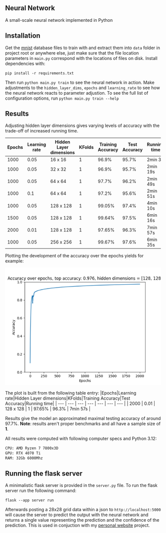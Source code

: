 ## Neural Network

A small-scale neural network implemented in Python

## Installation

Get the [mnist](https://yann.lecun.com/exdb/mnist/) database files to train with and extract them into `data` folder in project root or anywhere else, just make sure that the file location parameters in `main.py` correspond with the locations of files on disk. Install dependencies with:
```
pip install -r requirements.txt
```
Then run `python main.py train` to see the neural network in action. Make adjustments to the `hidden_layer_dims`, `epochs` and `learning_rate` to see how the neural network reacts to parameter adjustion. To see the full list of configuration options, run `python main.py train --help`

## Results

Adjusting hidden layer dimensions gives varying levels of accuracy with the trade-off of increased running time.

|Epochs|Learning rate|Hidden Layer dimensions|KFolds|Training Accuracy|Test Accuracy|Running time|
| --- | --- | --- | --- | --- | --- | --- |
| 1000 | 0.05 | 16 x 16 | 1 | 96.9% | 95.7% | 2min 3s |
| 1000 | 0.05 | 32 x 32 | 1 | 96.9% | 95.7% | 2min 19s |
| 1000 | 0.05 | 64 x 64 | 1 | 97.7% | 96.2% | 2min 49s |
| 1000 | 0.1 | 64 x 64 | 1 | 97.2% | 95.6% | 2min 51s |
| 1000 | 0.05 | 128 x 128 | 1 | 99.05% | 97.4% | 4min 10s |
| 1500 | 0.05 | 128 x 128 | 1 | 99.64% | 97.5% | 6min 16s |
| 2000 | 0.01 | 128 x 128 | 1 | 97.65% | 96.3% | 7min 57s |
| 1000 | 0.05 | 256 x 256 | 1 | 99.67% | 97.6% | 6min 35s |

Plotting the development of the accuracy over the epochs yields for example:

![Model Plot Example](examples/model-example-plot.png)

The plot is built from the following table entry:
|Epochs|Learning rate|Hidden Layer dimensions|KFolds|Training Accuracy|Test Accuracy|Running time|
| --- | --- | --- | --- | --- | --- | --- |
| 2000 | 0.01 | 128 x 128 | 1 | 97.65% | 96.3% | 7min 57s |

Results give the model an approximated maximal testing accuracy of around 97.7%. **Note**: results aren't proper benchmarks and all have a sample size of **1**.

All results were computed with following computer specs and Python 3.12:
```
CPU: AMD Ryzen 7 7800x3D
GPU: RTX 4070 Ti
RAM: 32Gb 6000Mhz
```

## Running the flask server

A minimalistic flask server is provided in the `server.py` file. To run the flask server run the following command:

```
flask --app server run
```

Afterwards posting a 28x28 grid data within a json to `http://localhost:5000` will cause the server to predict the output with the neural network and returns a single value representing the prediction and the confidence of the prediction. This is used in conjuction with my [personal website](https://github.com/Anttonii/personal-website) project.
